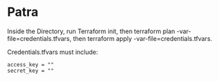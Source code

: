 # Patra

Inside the Directory, run Terraform init, then terraform plan -var-file=credentials.tfvars, then terraform apply -var-file=credentials.tfvars. 

Credentials.tfvars must include:

```
access_key = ""
secret_key = ""
```
